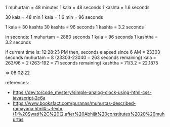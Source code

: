 1 muhurtam = 48 minutes
1 kala = 48 seconds
1 kashta = 1.6 seconds

30 kala = 48 min 
1 kala = 1.6 min = 96 seconds 

1 kala = 30 kashta
30 kashta = 96 seconds 
1 kashta = 3.2 seconds

in seconds:
1 muhurtam = 2880 seconds
1 kala = 96 seconds
1 kashtha = 3.2 seconds

if current time is: 12:28:23 PM then, 
seconds elapsed since 6 AM = 23303 seconds 
muhurtam    = 8 (23303-23040 = 263 seconds remaining)
kala        =  263/96 =  2 (263-192 = 71 seconds remaining)
kashtha     =  71/3.2 = 22.1875

=> 08:02:22

references:
- https://dev.to/code_mystery/simple-analog-clock-using-html-css-javascript-2c6a
- https://www.booksfact.com/puranas/muhurtas-described-ramayana.html#:~:text=(1)%20Swati%2C%20(2,after%20Abhijit%20constitutes%2020%20muhurtas